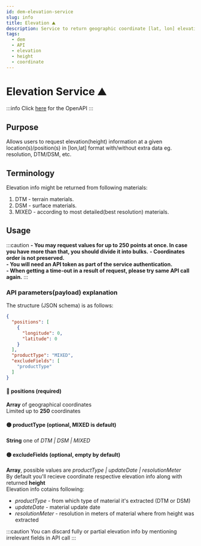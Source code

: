 ```yaml
---
id: dem-elevation-service
slug: info
title: Elevation ⛰️
description: Service to return geographic coordinate [lat, lon] elevation 
tags:
  - dem
  - API
  - elevation
  - height
  - coordinate
---
```


# Elevation Service ⛰️

:::info
Click [here](/docs/MapColonies/dem/services/elevation/api) for the OpenAPI
:::

## Purpose
Allows users to request elevation(height) information at a given location(s)/position(s) in [lon,lat] format with/without extra data eg. resolution, DTM/DSM, etc.

## Terminology

Elevation info might be returned from following materials:
1. DTM - terrain materials.
2. DSM - surface materials.
3. MIXED - according to most detailed(best resolution) materials.

## Usage


:::caution
**- You may request values for up to 250 points at once. In case you have more than that, you should divide it into bulks.**
**- Coordinates order is not preserved.**<br/>
**- You will need an API token as part of the service authentication. &nbsp;**<br/>
**- When getting a time-out in a result of request, please try same API call again.**
:::

### API parameters(payload) explanation
The structure (JSON schema) is as follows:


```json title="JSON Schema of Request"
{
  "positions": [
    {
      "longitude": 0,
      "latitude": 0
    }
  ],
  "productType": "MIXED",
  "excludeFields": [
    "productType"
  ]
}
```
#### 🔴 positions (required)
**Array** of geographical coordinates <br/>
Limited up to **250** coordinates

#### 🟡 productType (optional, MIXED is default)
**String** one of <i>DTM | DSM | MIXED</i>

#### 🟡 excludeFields (optional, empty by default)
**Array**, possible values are <i>productType | updateDate | resolutionMeter </i><br/>
By default you'll recieve coordinate respective elevation info along with returned **height**<br/>
Elevation info cotains following:<br/>

* <i>productType</i> - from which type of material it's extracted (DTM or DSM)
* <i>updateDate</i> - material update date
* <i>resolutionMeter</i> - resolution in meters of material where from height was extracted

:::caution
You can discard fully or partial elevation info by mentioning irrelevant fields in API call
:::
